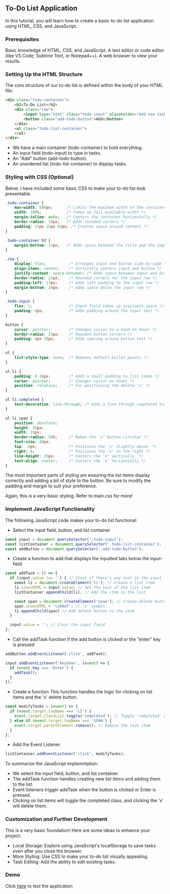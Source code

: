 ## To-Do List Application
In this tutorial, you will learn how to create a basic to-do list application using HTML, CSS, and JavaScript.

### Prerequisites
Basic knowledge of HTML, CSS, and JavaScript.
A text editor or code editor (like VS Code, Sublime Text, or Notepad++).
A web browser to view your results.

### Setting Up the HTML Structure
The core structure of our to-do list is defined within the body of your HTML file:

```html
<div class="todo-container">
    <h2>To-Do List</h2>
    <div class="row">
        <input type="text" class="todo-input" placeholder="Add new task">
        <button class="add-todo-button">Add</button>
    </div>
    <ul class="todo-list-container">
    </ul>
</div>
```
- We have a main container (todo-container) to hold everything.
- An input field (todo-input) to type in tasks.
- An "Add" button (add-todo-button).
- An unordered list (todo-list-container) to display tasks.

### Styling with CSS (Optional)
Below, I have included some basic CSS to make your to-do list look presentable.  

```css
.todo-container {
    max-width: 500px;      /* Limits the maximum width of the container */
    width: 100%;           /* Takes up full available width */
    margin-inline: auto;   /* Centers the container horizontally */
    border-radius: 10px;   /* Adds rounded corners */
    padding: 25px 25px 60px; /* Creates space around content */
}

.todo-container h2 {
    margin-bottom: 13px;   /* Adds space between the title and the input row */
}

.row {
    display: flex;          /* Arranges input and button side-by-side */
    align-items: center;    /* Vertically centers input and button */
    justify-content: space-between; /* Adds space between input and button */
    border-radius: 25px;    /* Rounded corners for the input row */
    padding-left: 17px;     /* Adds left padding to the input row */
    margin-bottom: 20px;    /* Adds space below the input row */
}

.todo-input {
    flex: 1;                /* Input field takes up available space */
    padding: 8px;           /* Adds padding around the input text */
}

button {
    cursor: pointer;        /* Changes cursor to a hand on hover */ 
    border-radius: 25px;    /* Rounded button corners */
    padding: 8px 20px;      /* Adds spacing around button text */
}

ul {
    list-style-type: none;  /* Removes default bullet points */
}

ul li {
    padding: 0 10px;        /* Adds a small padding to list items */
    cursor: pointer;        /* Changes cursor on hover */
    position: relative;     /* For positioning the delete 'x' */
}

ul li.completed {
    text-decoration: line-through; /* Adds a line through completed tasks */
}

ul li span { 
    position: absolute;     
    height: 35px; 
    width: 35px;
    border-radius: 50%;     /* Makes the 'x' button circular */
    font-size: 20px;
    top: -6px;              /* Positions the 'x' slightly above  */
    right: 0;               /* Positions the 'x' on the right */
    line-height: 35px;      /* Centers the 'x' vertically  */
    text-align: center;     /* Centers the 'x' horizontally */ 
}

```
The most important parts of styling are ensuring the list items display correctly and 
adding a bit of style to the button. Be sure to modify the padding 
and margin to suit your preference.

Again, this is a very basic styling. Refer to main.css for more!

### Implement JavaScript Functionality
The following JavaScript code makes your to-do list functional:

- Select the input field, button, and list container
```javascript
const input = document.querySelector('.todo-input');
const listContainer = document.querySelector('.todo-list-container');
const addButton = document.querySelector('.add-todo-button');
```

- Create a function to add that displays the inputted taks below the input-field
```javascript
const addTask = () => {
  if (input.value !== '') { // Check if there's any text in the input
    const li = document.createElement('li'); // Create a list item 
    li.innerHTML = input.value; // Set the text of the list item
    listContainer.appendChild(li); // Add the item to the list

    const span = document.createElement('span'); // Create delete button
    span.innerHTML = '\u00d7'; // 'x' symbol 
    li.appendChild(span) // Add delete button to the item
  }

  input.value = ''; // Clear the input field 
};
```

- Call the addTask function if the add button is clicked or the "enter" key is
pressed
```javascript
addButton.addEventListener('click', addTask);

input.addEventListener('keydown', (event) => {
  if (event.key === 'Enter') {
    addTask();
  }
});
```

- Create a function This function handles the logic for clicking on list items 
and the 'x' delete button.
```javascript
const modifyTasks = (event) => {
  if (event.target.tagName === 'LI') {
    event.target.classList.toggle('completed'); // Toggle 'completed' class for styling
  } else if (event.target.tagName === 'SPAN') {
    event.target.parentElement.remove(); // Remove the task item
  }
};
```
- Add the Event Listener
```javascript
listContainer.addEventListener('click', modifyTasks); 
```

To summarize the JavaScript implemntation: 
- We select the input field, button, and list container.
- The addTask function handles creating new list items and adding them to the list.
- Event listeners trigger addTask when the button is clicked or Enter is pressed.
- Clicking on list items will toggle the completed class, and clicking the 'x' 
will delete them.

### Customization and Further Development
This is a very basic foundation! Here are some ideas to enhance your project:

- Local Storage: Explore using JavaScript's localStorage to save tasks even after you close the browser.
- More Styling: Use CSS to make your to-do list visually appealing.
- Task Editing: Add the ability to edit existing tasks.

### Demo
Click [here](https://evanckennedy.github.io/todo-list-application-tutorial/) to test the application